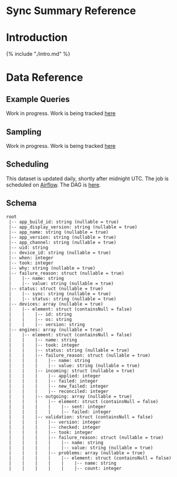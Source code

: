# Sync Summary Reference

<!-- toc -->

# Introduction

{% include "./intro.md" %}

# Data Reference

## Example Queries

Work in progress.
Work is being tracked
[here](https://bugzilla.mozilla.org/show_bug.cgi?id=1364171)

## Sampling

Work in progress.
Work is being tracked
[here](https://bugzilla.mozilla.org/show_bug.cgi?id=1364171)

## Scheduling

This dataset is updated daily, shortly after midnight UTC.
The job is scheduled on [Airflow](https://github.com/mozilla/telemetry-airflow).
The DAG is [here](https://github.com/mozilla/telemetry-airflow/blob/master/dags/sync_view.py).

## Schema

```
root
 |-- app_build_id: string (nullable = true)
 |-- app_display_version: string (nullable = true)
 |-- app_name: string (nullable = true)
 |-- app_version: string (nullable = true)
 |-- app_channel: string (nullable = true)
 |-- uid: string
 |-- device_id: string (nullable = true)
 |-- when: integer
 |-- took: integer
 |-- why: string (nullable = true)
 |-- failure_reason: struct (nullable = true)
 |    |-- name: string
 |    |-- value: string (nullable = true)
 |-- status: struct (nullable = true)
 |    |-- sync: string (nullable = true)
 |    |-- status: string (nullable = true)
 |-- devices: array (nullable = true)
 |    |-- element: struct (containsNull = false)
 |    |    |-- id: string
 |    |    |-- os: string
 |    |    |-- version: string
 |-- engines: array (nullable = true)
 |    |-- element: struct (containsNull = false)
 |    |    |-- name: string
 |    |    |-- took: integer
 |    |    |-- status: string (nullable = true)
 |    |    |-- failure_reason: struct (nullable = true)
 |    |    |    |-- name: string
 |    |    |    |-- value: string (nullable = true)
 |    |    |-- incoming: struct (nullable = true)
 |    |    |    |-- applied: integer
 |    |    |    |-- failed: integer
 |    |    |    |-- new_failed: integer
 |    |    |    |-- reconciled: integer
 |    |    |-- outgoing: array (nullable = true)
 |    |    |    |-- element: struct (containsNull = false)
 |    |    |    |    |-- sent: integer
 |    |    |    |    |-- failed: integer
 |    |    |-- validation: struct (containsNull = false)
 |    |    |    |-- version: integer
 |    |    |    |-- checked: integer
 |    |    |    |-- took: integer
 |    |    |    |-- failure_reason: struct (nullable = true)
 |    |    |    |    |-- name: string
 |    |    |    |    |-- value: string (nullable = true)
 |    |    |    |-- problems: array (nullable = true)
 |    |    |    |    |-- element: struct (containsNull = false)
 |    |    |    |    |    |-- name: string
 |    |    |    |    |    |-- count: integer
```
